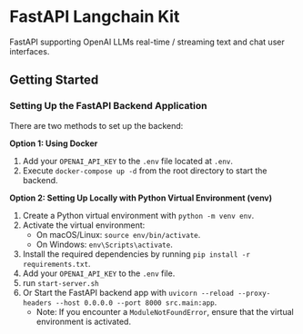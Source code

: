 # FastAPI Langchain Kit

FastAPI supporting OpenAI LLMs real-time / streaming text and chat  user interfaces.

## Getting Started

### Setting Up the FastAPI Backend Application

There are two methods to set up the backend:

**Option 1: Using Docker**
1. Add your `OPENAI_API_KEY` to the `.env` file located at `.env`.
2. Execute `docker-compose up -d` from the root directory to start the backend.

**Option 2: Setting Up Locally with Python Virtual Environment (venv)**
1. Create a Python virtual environment with `python -m venv env`.
2. Activate the virtual environment:
   - On macOS/Linux: `source env/bin/activate`.
   - On Windows: `env\Scripts\activate`.
3. Install the required dependencies by running `pip install -r requirements.txt`.
4. Add your `OPENAI_API_KEY` to the `.env` file.
5. run `start-server.sh`
6. Or Start the FastAPI backend app with `uvicorn --reload --proxy-headers --host 0.0.0.0 --port 8000 src.main:app`.
   - Note: If you encounter a `ModuleNotFoundError`, ensure that the virtual environment is activated.

